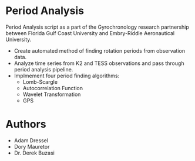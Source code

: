 # Period Analysis   
Period Analysis script as a part of the Gyrochronology research partnership between 
Florida Gulf Coast University and Embry-Riddle Aeronautical University.
- Create automated method of finding rotation periods from observation data.
- Analyze time series from K2 and TESS observations and pass through period analysis pipeline.
- Implmement four period finding algorithms:
    - Lomb-Scargle
    - Autocorrelation Function
    - Wavelet Transformation
    - GPS

# Authors
- Adam Dressel
- Dory Mauretor
- Dr. Derek Buzasi

